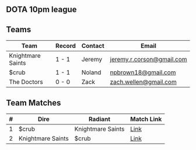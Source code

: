 DOTA 10pm league
----

## Teams

| Team                  | Record | Contact    	| Email |
| --------------------- | ------ |------------- | ------|
| Knightmare Saints		| 1 - 1  | Jeremy	  	| jeremy.r.corson@gmail.com |
| $crub 				| 1 - 1  | Noland		| npbrown18@gmail.com |
| The Doctors 			| 0 - 0  | Zack			| zach.wellen@gmail.com |


## Team Matches

| # | Dire  			| Radiant 			| Match Link		   |
| - | ----- 			| ------ 			| -------------------- |
| 1 | $crub 			| Knightmare Saints | [Link](817386887.md) |
| 2 | Knightmare Saints | $crub 			| [Link](822826199.md) |
